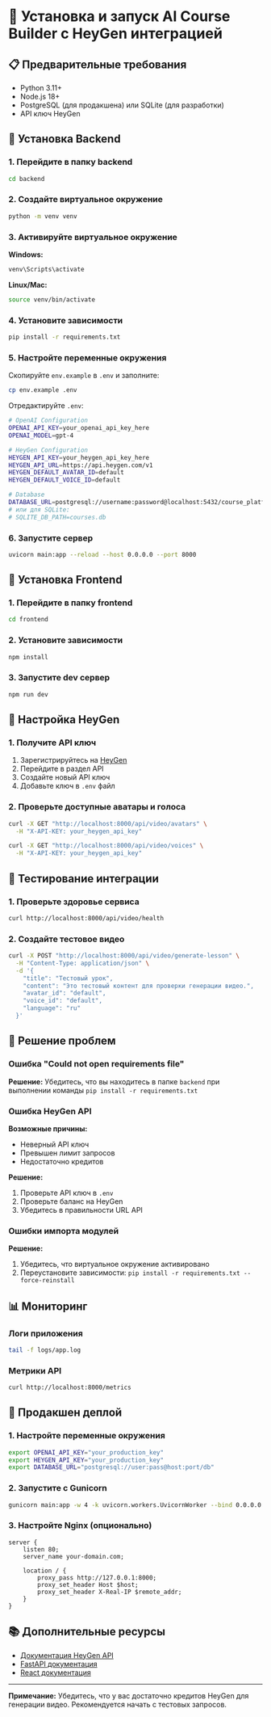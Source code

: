 # 🚀 Установка и запуск AI Course Builder с HeyGen интеграцией

## 📋 Предварительные требования

- Python 3.11+
- Node.js 18+
- PostgreSQL (для продакшена) или SQLite (для разработки)
- API ключ HeyGen

## 🔧 Установка Backend

### 1. Перейдите в папку backend
```bash
cd backend
```

### 2. Создайте виртуальное окружение
```bash
python -m venv venv
```

### 3. Активируйте виртуальное окружение

**Windows:**
```bash
venv\Scripts\activate
```

**Linux/Mac:**
```bash
source venv/bin/activate
```

### 4. Установите зависимости
```bash
pip install -r requirements.txt
```

### 5. Настройте переменные окружения
Скопируйте `env.example` в `.env` и заполните:
```bash
cp env.example .env
```

Отредактируйте `.env`:
```bash
# OpenAI Configuration
OPENAI_API_KEY=your_openai_api_key_here
OPENAI_MODEL=gpt-4

# HeyGen Configuration
HEYGEN_API_KEY=your_heygen_api_key_here
HEYGEN_API_URL=https://api.heygen.com/v1
HEYGEN_DEFAULT_AVATAR_ID=default
HEYGEN_DEFAULT_VOICE_ID=default

# Database
DATABASE_URL=postgresql://username:password@localhost:5432/course_platform
# или для SQLite:
# SQLITE_DB_PATH=courses.db
```

### 6. Запустите сервер
```bash
uvicorn main:app --reload --host 0.0.0.0 --port 8000
```

## 🎨 Установка Frontend

### 1. Перейдите в папку frontend
```bash
cd frontend
```

### 2. Установите зависимости
```bash
npm install
```

### 3. Запустите dev сервер
```bash
npm run dev
```

## 🎥 Настройка HeyGen

### 1. Получите API ключ
1. Зарегистрируйтесь на [HeyGen](https://www.heygen.com/)
2. Перейдите в раздел API
3. Создайте новый API ключ
4. Добавьте ключ в `.env` файл

### 2. Проверьте доступные аватары и голоса
```bash
curl -X GET "http://localhost:8000/api/video/avatars" \
  -H "X-API-KEY: your_heygen_api_key"

curl -X GET "http://localhost:8000/api/video/voices" \
  -H "X-API-KEY: your_heygen_api_key"
```

## 🧪 Тестирование интеграции

### 1. Проверьте здоровье сервиса
```bash
curl http://localhost:8000/api/video/health
```

### 2. Создайте тестовое видео
```bash
curl -X POST "http://localhost:8000/api/video/generate-lesson" \
  -H "Content-Type: application/json" \
  -d '{
    "title": "Тестовый урок",
    "content": "Это тестовый контент для проверки генерации видео.",
    "avatar_id": "default",
    "voice_id": "default",
    "language": "ru"
  }'
```

## 🐛 Решение проблем

### Ошибка "Could not open requirements file"
**Решение:** Убедитесь, что вы находитесь в папке `backend` при выполнении команды `pip install -r requirements.txt`

### Ошибка HeyGen API
**Возможные причины:**
- Неверный API ключ
- Превышен лимит запросов
- Недостаточно кредитов

**Решение:**
1. Проверьте API ключ в `.env`
2. Проверьте баланс на HeyGen
3. Убедитесь в правильности URL API

### Ошибки импорта модулей
**Решение:**
1. Убедитесь, что виртуальное окружение активировано
2. Переустановите зависимости: `pip install -r requirements.txt --force-reinstall`

## 📊 Мониторинг

### Логи приложения
```bash
tail -f logs/app.log
```

### Метрики API
```bash
curl http://localhost:8000/metrics
```

## 🚀 Продакшен деплой

### 1. Настройте переменные окружения
```bash
export OPENAI_API_KEY="your_production_key"
export HEYGEN_API_KEY="your_production_key"
export DATABASE_URL="postgresql://user:pass@host:port/db"
```

### 2. Запустите с Gunicorn
```bash
gunicorn main:app -w 4 -k uvicorn.workers.UvicornWorker --bind 0.0.0.0:8000
```

### 3. Настройте Nginx (опционально)
```nginx
server {
    listen 80;
    server_name your-domain.com;
    
    location / {
        proxy_pass http://127.0.0.1:8000;
        proxy_set_header Host $host;
        proxy_set_header X-Real-IP $remote_addr;
    }
}
```

## 📚 Дополнительные ресурсы

- [Документация HeyGen API](https://docs.heygen.com/)
- [FastAPI документация](https://fastapi.tiangolo.com/)
- [React документация](https://react.dev/)

---

**Примечание:** Убедитесь, что у вас достаточно кредитов HeyGen для генерации видео. Рекомендуется начать с тестовых запросов.
